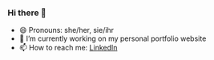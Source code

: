 ### Hi there 👋

- 😄 Pronouns: she/her, sie/ihr
- 🔭 I’m currently working on my personal portfolio website
- 📫 How to reach me: [LinkedIn](https://www.linkedin.com/in/chantal-m-b%C3%BCrger-722391130 "LinkedIn")

<!--
**chantal0000/chantal0000** is a ✨ _special_ ✨ repository because its `README.md` (this file) appears on your GitHub profile.

Here are some ideas to get you started:


- 🌱 I’m currently learning ...
- 👯 I’m looking to collaborate on ...
- 🤔 I’m looking for help with ...
- 💬 Ask me about ...
- 📫 How to reach me: ...

- ⚡ Fun fact: ...
-->
